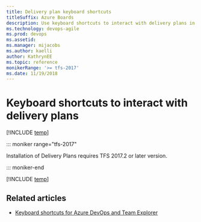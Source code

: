 ```yaml
---
title: Delivery plan keyboard shortcuts 
titleSuffix: Azure Boards
description: Use keyboard shortcuts to interact with delivery plans in Azure Boards, Azure DevOps, & Team Foundation Server     
ms.technology: devops-agile
ms.prod: devops
ms.assetid: 
ms.manager: mijacobs
ms.author: kaelli
author: KathrynEE
ms.topic: reference
monikerRange: '>= tfs-2017'
ms.date: 11/19/2018
---
```


# Keyboard shortcuts to interact with delivery plans 

[!INCLUDE [temp](../_shared/version-vsts-tfs-2017-on.md)]

 
::: moniker range="tfs-2017" 

Installation of Delivery Plans requires TFS 2017.2 or later version.

::: moniker-end

[!INCLUDE [temp](../../_shared/keyboard-shortcuts/delivery-plan-shortcuts.md)] 

## Related articles

- [Keyboard shortcuts for Azure DevOps and Team Explorer](../../project/navigation/keyboard-shortcuts.md)


